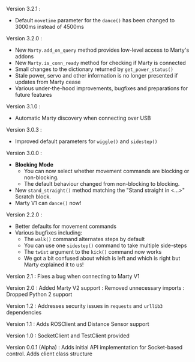 Version 3.2.1 :
- Default `movetime` parameter for the `dance()` has been changed to 3000ms instead of 4500ms

Version 3.2.0 :
- New `Marty.add_on_query` method provides low-level access to Marty's addons
- New `Marty.is_conn_ready` method for checking if Marty is connected
- Small changes to the dictionary returned by `get_power_status()`
- Stale power, servo and other information is no longer presented if updates from Marty cease
- Various under-the-hood improvements, bugfixes and preparations for future features

Version 3.1.0 :
- Automatic Marty discovery when connecting over USB

Version 3.0.3 :
- Improved default parameters for `wiggle()` and `sidestep()`

Version 3.0.0 :
- **Blocking Mode**
  - You can now select whether movement commands are blocking or non-blocking.
  - The default behaviour changed from non-blocking to blocking.
- New `stand_straight()` method matching the "Stand straight in <...>" Scratch block.
- Marty V1 can `dance()` now!

Version 2.2.0 :
- Better defaults for movement commands
- Various bugfixes including:
  - The `walk()` command alternates steps by default
  - You can use one `sidestep()` command to take multiple side-steps
  - The `twist` argument to the `kick()` command now works
  - We got a bit confused about which is left and which is right but Marty explained it to us!

Version 2.1
: Fixes a bug when connecting to Marty V1

Version 2.0
: Added Marty V2 support
: Removed unnecessary imports
: Dropped Python 2 support

Version 1.2
: Addresses security issues in `requests` and `urllib3` dependencies

Version 1.1
: Adds ROSClient and Distance Sensor support

Version 1.0
: SocketClient and TestClient provided

Version 0.0.1 (Alpha)
: Adds initial API implementation for Socket-based control. Adds client class structure
